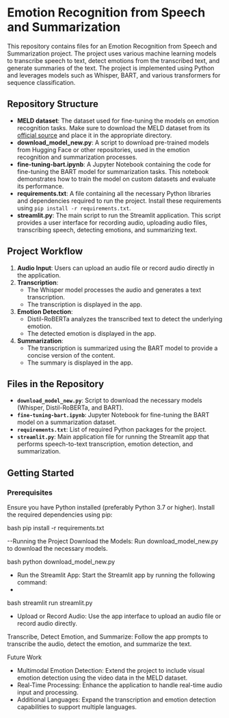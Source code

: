 # Emotion Recognition from Speech and Summarization

This repository contains files for an Emotion Recognition from Speech and Summarization project. The project uses various machine learning models to transcribe speech to text, detect emotions from the transcribed text, and generate summaries of the text. The project is implemented using Python and leverages models such as Whisper, BART, and various transformers for sequence classification.

## Repository Structure

- **MELD dataset**: The dataset used for fine-tuning the models on emotion recognition tasks. Make sure to download the MELD dataset from its [official source](https://github.com/declare-lab/MELD) and place it in the appropriate directory.
- **download_model_new.py**: A script to download pre-trained models from Hugging Face or other repositories, used in the emotion recognition and summarization processes.
- **fine-tuning-bart.ipynb**: A Jupyter Notebook containing the code for fine-tuning the BART model for summarization tasks. This notebook demonstrates how to train the model on custom datasets and evaluate its performance.
- **requirements.txt**: A file containing all the necessary Python libraries and dependencies required to run the project. Install these requirements using `pip install -r requirements.txt`.
- **streamlit.py**: The main script to run the Streamlit application. This script provides a user interface for recording audio, uploading audio files, transcribing speech, detecting emotions, and summarizing text.

## Project Workflow

1. **Audio Input**: Users can upload an audio file or record audio directly in the application.
2. **Transcription**: 
   - The Whisper model processes the audio and generates a text transcription.
   - The transcription is displayed in the app.
3. **Emotion Detection**: 
   - Distil-RoBERTa analyzes the transcribed text to detect the underlying emotion.
   - The detected emotion is displayed in the app.
4. **Summarization**:
   - The transcription is summarized using the BART model to provide a concise version of the content.
   - The summary is displayed in the app.

## Files in the Repository

- **`download_model_new.py`**: Script to download the necessary models (Whisper, Distil-RoBERTa, and BART).
- **`fine-tuning-bart.ipynb`**: Jupyter Notebook for fine-tuning the BART model on a summarization dataset.
- **`requirements.txt`**: List of required Python packages for the project.
- **`streamlit.py`**: Main application file for running the Streamlit app that performs speech-to-text transcription, emotion detection, and summarization.

## Getting Started

### Prerequisites

Ensure you have Python installed (preferably Python 3.7 or higher). Install the required dependencies using pip:

bash
pip install -r requirements.txt

--Running the Project
Download the Models: Run download_model_new.py to download the necessary models.

bash
python download_model_new.py

- Run the Streamlit App: Start the Streamlit app by running the following command:
- 
bash
streamlit run streamlit.py
- Upload or Record Audio: Use the app interface to upload an audio file or record audio directly.

Transcribe, Detect Emotion, and Summarize: Follow the app prompts to transcribe the audio, detect the emotion, and summarize the text.

Future Work
- Multimodal Emotion Detection: Extend the project to include visual emotion detection using the video data in the MELD dataset.
- Real-Time Processing: Enhance the application to handle real-time audio input and processing.
- Additional Languages: Expand the transcription and emotion detection capabilities to support multiple languages.
